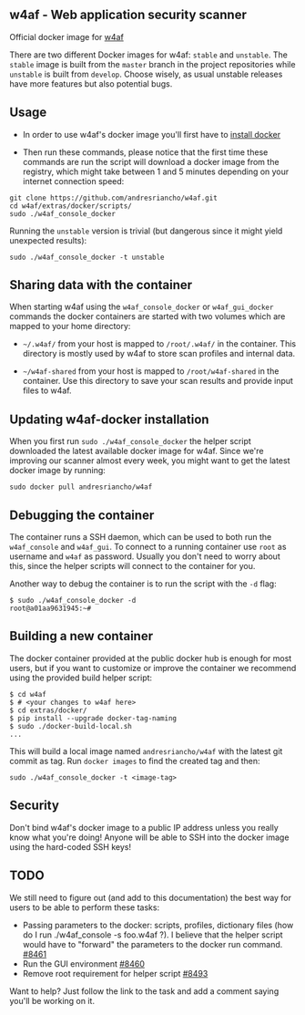 ## w4af - Web application security scanner
Official docker image for [w4af](http://w4af.net/)

There are two different Docker images for w4af: `stable` and `unstable`. The
`stable` image is built from the `master` branch in the project repositories while
`unstable` is built from `develop`. Choose wisely, as usual unstable releases have
more features but also potential bugs.

## Usage

 * In order to use w4af's docker image you'll first have to
 [install docker](http://docs.docker.com/installation/)
 
 * Then run these commands, please notice that the first time these commands are
 run the script will download a docker image from the registry, which might take
 between 1 and 5 minutes depending on your internet connection speed:

```
git clone https://github.com/andresriancho/w4af.git
cd w4af/extras/docker/scripts/
sudo ./w4af_console_docker
```

Running the `unstable` version is trivial (but dangerous since it might yield
unexpected results):

```
sudo ./w4af_console_docker -t unstable
```

## Sharing data with the container

When starting w4af using the `w4af_console_docker` or `w4af_gui_docker` commands
the docker containers are started with two volumes which are mapped to your
home directory:

 * `~/.w4af/` from your host is mapped to `/root/.w4af/` in the container.
 This directory is mostly used by w4af to store scan profiles and internal data.
 
 * `~/w4af-shared` from your host is mapped to `/root/w4af-shared` in the container.
 Use this directory to save your scan results and provide input files to w4af.

## Updating w4af-docker installation

When you first run `sudo ./w4af_console_docker` the helper script downloaded the
latest available docker image for w4af. Since we're improving our scanner almost
every week, you might want to get the latest docker image by running:

```
sudo docker pull andresriancho/w4af
```

## Debugging the container

The container runs a SSH daemon, which can be used to both run the `w4af_console`
and `w4af_gui`. To connect to a running container use `root` as username and
`w4af` as password. Usually you don't need to worry about this, since the helper
scripts will connect to the container for you.

Another way to debug the container is to run the script with the `-d` flag: 

```
$ sudo ./w4af_console_docker -d
root@a01aa9631945:~# 
```

## Building a new container

The docker container provided at the public docker hub is enough for most users,
but if you want to customize or improve the container we recommend using the
provided build helper script:

```
$ cd w4af
$ # <your changes to w4af here>
$ cd extras/docker/
$ pip install --upgrade docker-tag-naming
$ sudo ./docker-build-local.sh
...
```

This will build a local image named `andresriancho/w4af` with the latest git
commit as tag. Run `docker images` to find the created tag and then:

```
sudo ./w4af_console_docker -t <image-tag>
```

## Security

Don't bind w4af's docker image to a public IP address unless you really know
what you're doing! Anyone will be able to SSH into the docker image using the
hard-coded SSH keys! 

## TODO

We still need to figure out (and add to this documentation) the best way for
users to be able to perform these tasks:
 
 * Passing parameters to the docker: scripts, profiles, dictionary files
   (how do I run ./w4af_console -s foo.w4af ?). I believe that the helper script
   would have to "forward" the parameters to the docker run command.
   [#8461](https://github.com/andresriancho/w4af/issues/8461)
 * Run the GUI environment [#8460](https://github.com/andresriancho/w4af/issues/8460)
 * Remove root requirement for helper script [#8493](https://github.com/andresriancho/w4af/issues/8493)

Want to help? Just follow the link to the task and add a comment saying you'll
be working on it.
